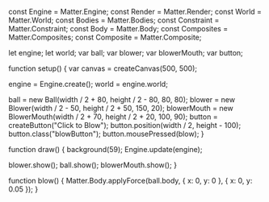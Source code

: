  const Engine = Matter.Engine;
const Render = Matter.Render;
const World = Matter.World;
const Bodies = Matter.Bodies;
const Constraint = Matter.Constraint;
const Body = Matter.Body;
const Composites = Matter.Composites;
const Composite = Matter.Composite;

let engine;
let world;
var ball;
var blower;
var blowerMouth;
var button;

 function setup() {
 var canvas = createCanvas(500, 500);

 engine = Engine.create();
 world = engine.world;

 ball = new Ball(width / 2 + 80, height / 2 - 80, 80, 80);
 blower = new Blower(width / 2 - 50, height / 2 + 50, 150, 20);
 blowerMouth = new BlowerMouth(width / 2 + 70, height / 2 + 20, 100, 90);
 button = createButton("Click to Blow");
 button.position(width / 2, height - 100);
 button.class("blowButton");
 button.mousePressed(blow);
}

 function draw() {
 background(59);
 Engine.update(engine);

 blower.show();
 ball.show();
 blowerMouth.show();
}

 function blow() {
 Matter.Body.applyForce(ball.body, { x: 0, y: 0 }, { x: 0, y: 0.05 });
}
